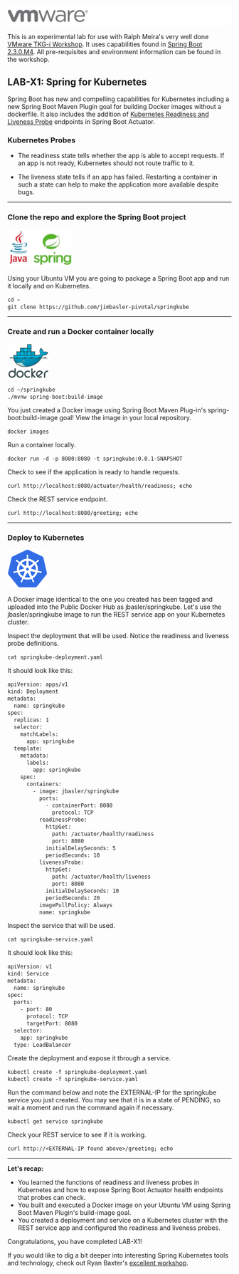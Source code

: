 ![](./images/vmware-logo.png)

This is an experimental lab for use with Ralph Meira's very well done 
[VMware TKG-i Workshop](https://github.com/rm511130/Tanzu-Workshop-TKG-i). It uses capabilities found in [Spring Boot 
2.3.0.M4](https://spring.io/blog/2020/04/03/spring-boot-2-3-0-m4-available-now). All pre-requisites and environment 
information can be found in the workshop.

## LAB-X1: Spring for Kubernetes

Spring Boot has new and compelling capabilities for Kubernetes including 
a new Spring Boot Maven Plugin goal for building Docker images without a dockerfile. It also includes the addition of
[Kubernetes Readiness and Liveness Probe](https://kubernetes.io/docs/tasks/configure-pod-container/configure-liveness-readiness-startup-probes/)
endpoints in Spring Boot Actuator.

### Kubernetes Probes
- The readiness state tells whether the app is able to accept requests. If an app is not ready, Kubernetes should not 
route traffic to it.

- The liveness state tells if an app has failed. Restarting a container in such a state can help to make the 
application more available despite bugs.

---

### Clone the repo and explore the Spring Boot project

![](./images/java-spring-tiny.png)

Using your Ubuntu VM you are going to package a Spring Boot app and run it locally and on Kubernetes.
```
cd ~ 
git clone https://github.com/jimbasler-pivotal/springkube  
```

---

### Create and run a Docker container locally

![](./images/docker-tiny.png)

```
cd ~/springkube
./mvnw spring-boot:build-image
```

You just created a Docker image using Spring Boot Maven Plug-in's spring-boot:build-image goal! View the image in your 
local repository.
```
docker images
```

Run a container locally.
```
docker run -d -p 8080:8080 -t springkube:0.0.1-SNAPSHOT 
```

Check to see if the application is ready to handle requests.
```
curl http://localhost:8080/actuator/health/readiness; echo
```

Check the REST service endpoint.
```
curl http://localhost:8080/greeting; echo
```

---

### Deploy to Kubernetes

![](./images/k8s.png)

A Docker image identical to the one you created has been tagged and uploaded into the Public Docker Hub as 
jbasler/springkube. Let's use the jbasler/springkube image to run the REST service app on your Kubernetes cluster.

Inspect the deployment that will be used. Notice the readiness and liveness probe definitions.
```
cat springkube-deployment.yaml
```

It should look like this:
```
apiVersion: apps/v1
kind: Deployment
metadata:
  name: springkube
spec:
  replicas: 1
  selector:
    matchLabels:
      app: springkube
  template:
    metadata:
      labels:
        app: springkube
    spec:
      containers:
        - image: jbasler/springkube
          ports:
            - containerPort: 8080
              protocol: TCP
          readinessProbe:
            httpGet:
              path: /actuator/health/readiness
              port: 8080
            initialDelaySeconds: 5
            periodSeconds: 10
          livenessProbe:
            httpGet:
              path: /actuator/health/liveness
              port: 8080
            initialDelaySeconds: 10
            periodSeconds: 20
          imagePullPolicy: Always
          name: springkube
```

Inspect the service that will be used.
```
cat springkube-service.yaml
```

It should look like this:
```
apiVersion: v1
kind: Service
metadata:
  name: springkube
spec:
  ports:
    - port: 80
      protocol: TCP
      targetPort: 8080
  selector:
    app: springkube
  type: LoadBalancer
```

Create the deployment and expose it through a service.
```
kubectl create -f springkube-deployment.yaml
kubectl create -f springkube-service.yaml
```

Run the command below and note the EXTERNAL-IP for the springkube service you just created. You may see that it is in a 
state of PENDING, so wait a moment and run the command again if necessary.
```
kubectl get service springkube
```

Check your REST service to see if it is working.
```
curl http://<EXTERNAL-IP found above>/greeting; echo
```

---

**Let's recap:** 

- You learned the functions of readiness and liveness probes in Kubernetes and how to expose Spring Boot Actuator 
health endpoints that probes can check.
- You built and executed a Docker image on your Ubuntu VM using Spring Boot Maven Plugin's build-image goal.
- You created a deployment and service on a Kubernetes cluster with the REST service app and configured the readiness 
and liveness probes.

Congratulations, you have completed LAB-X1!

If you would like to dig a bit deeper into interesting Spring Kubernetes tools and technology, check out Ryan Baxter's 
[excellent workshop](https://hackmd.io/@ryanjbaxter/spring-on-k8s-workshop).